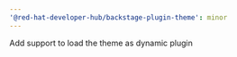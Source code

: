 ```yaml
---
'@red-hat-developer-hub/backstage-plugin-theme': minor
---
```


Add support to load the theme as dynamic plugin
